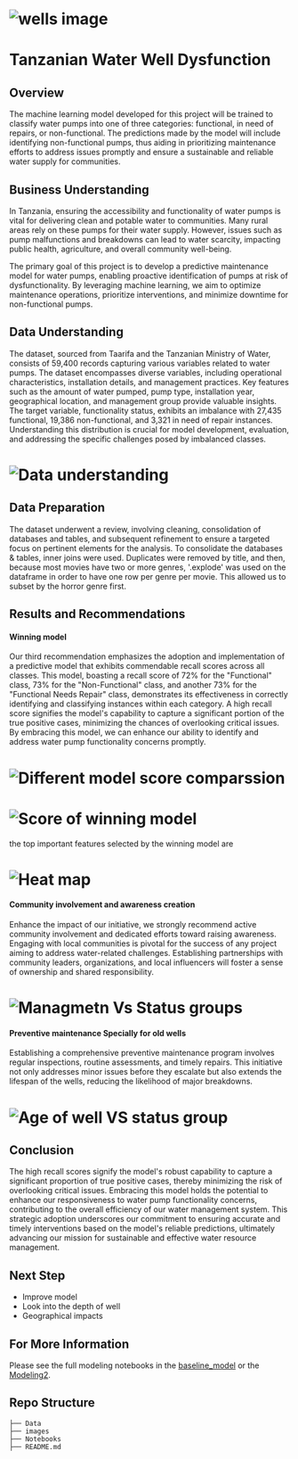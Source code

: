 # ![wells image](https://github.com/RigatN/Tanzanian-Water-Well-Dysfunction/blob/main/Images/well2.PNG)

# Tanzanian Water Well Dysfunction

## Overview

The machine learning model developed for this project will be trained to classify water pumps into one of three categories: functional, in need of repairs, or non-functional. The predictions made by the model will include identifying non-functional pumps, thus aiding in prioritizing maintenance efforts to address issues promptly and ensure a sustainable and reliable water supply for communities.

## Business Understanding

In Tanzania, ensuring the accessibility and functionality of water pumps is vital for delivering clean and potable water to communities. Many rural areas rely on these pumps for their water supply. However, issues such as pump malfunctions and breakdowns can lead to water scarcity, impacting public health, agriculture, and overall community well-being.

The primary goal of this project is to develop a predictive maintenance model for water pumps, enabling proactive identification of pumps at risk of dysfunctionality. By leveraging machine learning, we aim to optimize maintenance operations, prioritize interventions, and minimize downtime for non-functional pumps.

## Data Understanding

The dataset, sourced from Taarifa and the Tanzanian Ministry of Water, consists of 59,400 records capturing various variables related to water pumps. The dataset encompasses diverse variables, including operational characteristics, installation details, and management practices. Key features such as the amount of water pumped, pump type, installation year, geographical location, and management group provide valuable insights. The target variable, functionality status, exhibits an imbalance with 27,435 functional, 19,386 non-functional, and 3,321 in need of repair instances. Understanding this distribution is crucial for model development, evaluation, and addressing the specific challenges posed by imbalanced classes.

# ![Data understanding](https://github.com/RigatN/Tanzanian-Water-Well-Dysfunction/blob/main/Images/well_tab.PNG)



## Data Preparation

The dataset underwent a review, involving cleaning, consolidation of databases and tables, and subsequent refinement to ensure a targeted focus on pertinent elements for the analysis. To consolidate the databases & tables, inner joins were used. Duplicates were removed by title, and then, because most movies have two or more genres, '.explode' was used on the dataframe in order to have one row per genre per movie. This allowed us to subset by the horror genre first.


## Results and Recommendations

#### Winning model

Our third recommendation emphasizes the adoption and implementation of a predictive model that exhibits commendable recall scores across all classes. This model, boasting a recall score of 72% for the "Functional" class, 73% for the "Non-Functional" class, and another 73% for the "Functional Needs Repair" class, demonstrates its effectiveness in correctly identifying and classifying instances within each category. A high recall score signifies the model's capability to capture a significant portion of the true positive cases, minimizing the chances of overlooking critical issues. By embracing this model, we can enhance our ability to identify and address water pump functionality concerns promptly.

# ![Different model score comparssion](https://github.com/RigatN/Tanzanian-Water-Well-Dysfunction/blob/main/Images/model_dis.PNG)

# ![Score of winning model](https://github.com/RigatN/Tanzanian-Water-Well-Dysfunction/blob/main/Images/score11.PNG)

the top important features selected by the winning model are

# ![Heat map](https://github.com/RigatN/Tanzanian-Water-Well-Dysfunction/blob/main/Images/heatmap.PNG)


#### Community involvement and awareness creation  

Enhance the impact of our initiative, we strongly recommend active community involvement and dedicated efforts toward raising awareness. Engaging with local communities is pivotal for the success of any project aiming to address water-related challenges. Establishing partnerships with community leaders, organizations, and local influencers will foster a sense of ownership and shared responsibility.
# ![Managmetn Vs Status groups](https://github.com/RigatN/Tanzanian-Water-Well-Dysfunction/blob/main/Images/schem.PNG)


#### Preventive maintenance Specially for old wells 

Establishing a comprehensive preventive maintenance program involves regular inspections, routine assessments, and timely repairs. This initiative not only addresses minor issues before they escalate but also extends the lifespan of the wells, reducing the likelihood of major breakdowns.

# ![Age of well VS status group](https://github.com/RigatN/Tanzanian-Water-Well-Dysfunction/blob/main/Images/age.PNG)

## Conclusion 

The high recall scores signify the model's robust capability to capture a significant proportion of true positive cases, thereby minimizing the risk of overlooking critical issues. Embracing this model holds the potential to enhance our responsiveness to water pump functionality concerns, contributing to the overall efficiency of our water management system. This strategic adoption underscores our commitment to ensuring accurate and timely interventions based on the model's reliable predictions, ultimately advancing our mission for sustainable and effective water resource management.

## Next Step

- Improve model
- Look into the depth of well
- Geographical impacts


## For More Information

Please see the full modeling notebooks in the [baseline_model](Notebooks) or the [Modeling2]().

## Repo Structure

```
├── Data
├── images
├── Notebooks
├── README.md
```
